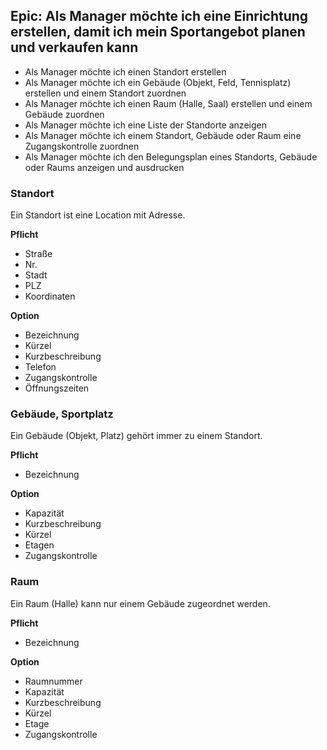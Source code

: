 ## Epic: Als Manager möchte ich eine Einrichtung erstellen, damit ich mein Sportangebot planen und verkaufen kann
- Als Manager möchte ich einen Standort erstellen
- Als Manager möchte ich ein Gebäude (Objekt, Feld, Tennisplatz) erstellen und einem Standort zuordnen
- Als Manager möchte ich einen Raum (Halle, Saal) erstellen und einem Gebäude zuordnen
- Als Manager möchte ich eine Liste der Standorte anzeigen
- Als Manager möchte ich einem Standort, Gebäude oder Raum eine Zugangskontrolle zuordnen
- Als Manager möchte ich den Belegungsplan eines Standorts, Gebäude oder Raums anzeigen und ausdrucken

### Standort
Ein Standort ist eine Location mit Adresse. 

**Pflicht**
- Straße
- Nr.
- Stadt
- PLZ
- Koordinaten

**Option**
- Bezeichnung
- Kürzel
- Kurzbeschreibung
- Telefon
- Zugangskontrolle
- Öffnungszeiten

### Gebäude, Sportplatz
Ein Gebäude (Objekt, Platz) gehört immer zu einem Standort. 

**Pflicht**
- Bezeichnung

**Option**
- Kapazität
- Kurzbeschreibung
- Kürzel
- Etagen
- Zugangskontrolle

### Raum
Ein Raum (Halle) kann nur einem Gebäude zugeordnet werden. 

**Pflicht**
- Bezeichnung

**Option**
- Raumnummer
- Kapazität
- Kurzbeschreibung
- Kürzel
- Etage
- Zugangskontrolle
